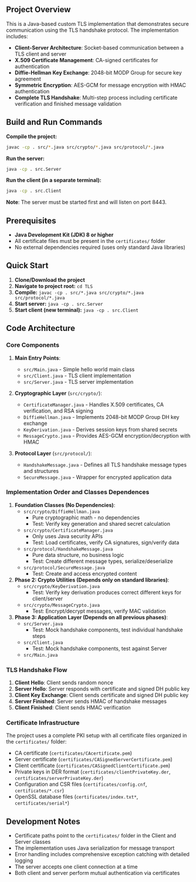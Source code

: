 ## Project Overview

This is a Java-based custom TLS implementation that demonstrates secure communication using the TLS handshake protocol. The implementation includes:

- **Client-Server Architecture**: Socket-based communication between a TLS client and server
- **X.509 Certificate Management**: CA-signed certificates for authentication
- **Diffie-Hellman Key Exchange**: 2048-bit MODP Group for secure key agreement
- **Symmetric Encryption**: AES-GCM for message encryption with HMAC authentication
- **Complete TLS Handshake**: Multi-step process including certificate verification and finished message validation

## Build and Run Commands

**Compile the project:**

```bash
javac -cp . src/*.java src/crypto/*.java src/protocol/*.java
```

**Run the server:**

```bash
java -cp . src.Server
```

**Run the client (in a separate terminal):**

```bash
java -cp . src.Client
```

**Note**: The server must be started first and will listen on port 8443.

## Prerequisites

- **Java Development Kit (JDK) 8 or higher**
- All certificate files must be present in the `certificates/` folder
- No external dependencies required (uses only standard Java libraries)

## Quick Start

1. **Clone/Download the project**
2. **Navigate to project root:** `cd TLS`
3. **Compile:** `javac -cp . src/*.java src/crypto/*.java src/protocol/*.java`
4. **Start server:** `java -cp . src.Server`
5. **Start client (new terminal):** `java -cp . src.Client`

## Code Architecture

### Core Components

1. **Main Entry Points**:
   - `src/Main.java` - Simple hello world main class
   - `src/Client.java` - TLS client implementation
   - `src/Server.java` - TLS server implementation

2. **Cryptographic Layer** (`src/crypto/`):
   - `CertificateManager.java` - Handles X.509 certificates, CA verification, and RSA signing
   - `DiffieHellman.java` - Implements 2048-bit MODP Group DH key exchange
   - `KeyDerivation.java` - Derives session keys from shared secrets
   - `MessageCrypto.java` - Provides AES-GCM encryption/decryption with HMAC

3. **Protocol Layer** (`src/protocol/`):
   - `HandshakeMessage.java` - Defines all TLS handshake message types and structures
   - `SecureMessage.java` - Wrapper for encrypted application data

### Implementation Order and Classes Dependences

1. **Foundation Classes (No Dependencies)**:
	- `src/crypto/DiffieHellman.java`
		- Pure cryptographic math - no dependencies
		- Test: Verify key generation and shared secret calculation
	- `src/crypto/CertificateManager.java`
		- Only uses Java security APIs
		- Test: Load certificates, verify CA signatures, sign/verify data
  	- `src/protocol/HandshakeMessage.java`
  		- Pure data structure, no business logic
    	- Test: Create different message types, serialize/deserialize
  	- `src/protocol/SecureMessage.java`
    	- Test: Create and access encrypted content
2. **Phase 2: Crypto Utilities (Depends only on standard libraries)**:
	- `src/crypto/KeyDerivation.java`
   		- Test: Verify key derivation produces correct different keys for client/server
	- `src/crypto/MessageCrypto.java`
    	- Test: Encrypt/decrypt messages, verify MAC validation
3. **Phase 3: Application Layer (Depends on all previous phases)**:
	- `src/Server.java`
		- Test: Mock handshake components, test individual handshake steps
	- `src/Client.java`
		- Test: Mock handshake components, test against Server
	- `src/Main.java`


### TLS Handshake Flow

1. **Client Hello**: Client sends random nonce
2. **Server Hello**: Server responds with certificate and signed DH public key
3. **Client Key Exchange**: Client sends certificate and signed DH public key
4. **Server Finished**: Server sends HMAC of handshake messages
5. **Client Finished**: Client sends HMAC verification

### Certificate Infrastructure

The project uses a complete PKI setup with all certificate files organized in the `certificates/` folder:
- CA certificate (`certificates/CAcertificate.pem`)
- Server certificate (`certificates/CASignedServerCertificate.pem`) 
- Client certificate (`certificates/CASignedClientCertificate.pem`)
- Private keys in DER format (`certificates/clientPrivateKey.der`, `certificates/serverPrivateKey.der`)
- Configuration and CSR files (`certificates/config.cnf`, `certificates/*.csr`)
- OpenSSL database files (`certificates/index.txt*`, `certificates/serial*`)

## Development Notes
- Certificate paths point to the `certificates/` folder in the Client and Server classes
- The implementation uses Java serialization for message transport
- Error handling includes comprehensive exception catching with detailed logging
- The server accepts one client connection at a time
- Both client and server perform mutual authentication via certificates
